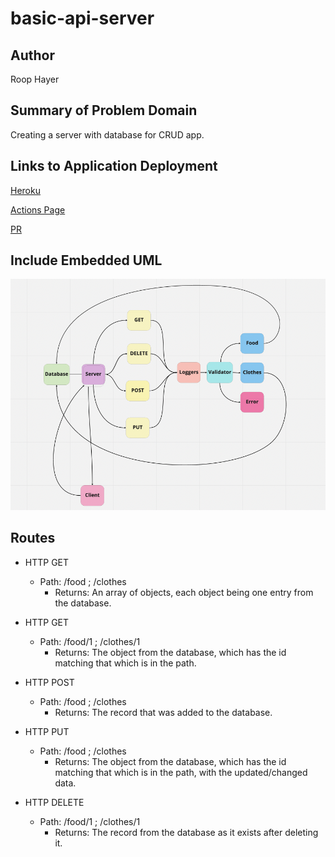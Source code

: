 # basic-api-server

## Author

Roop Hayer

## Summary of Problem Domain

Creating a server with database for CRUD app.

## Links to Application Deployment

[Heroku](https://roop-basic-api-server.herokuapp.com/)

[Actions Page](https://github.com/RoopHayer/basic-api-server/actions)

[PR](https://github.com/RoopHayer/basic-api-server/pull/3)

## Include Embedded UML

![ ](./uml.png)

## Routes

- HTTP GET

  - Path: /food ; /clothes
    - Returns: An array of objects, each object being one entry from the database.

- HTTP GET

  - Path: /food/1 ; /clothes/1
    - Returns: The object from the database, which has the id matching that which is in the path.

- HTTP POST

  - Path: /food ; /clothes
    - Returns: The record that was added to the database.

- HTTP PUT

  - Path: /food ; /clothes
    - Returns: The object from the database, which has the id matching that which is in the path, with the updated/changed data.

- HTTP DELETE
  - Path: /food/1 ; /clothes/1
    - Returns: The record from the database as it exists after deleting it.